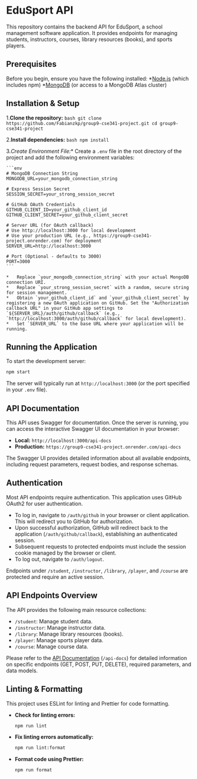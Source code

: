 # EduSport API

This repository contains the backend API for EduSport, a school management software application. It provides endpoints for managing students, instructors, courses, library resources (books), and sports players.

## Prerequisites

Before you begin, ensure you have the following installed:
*[Node.js](https://nodejs.org/) (which includes npm)
*[MongoDB](https://www.mongodb.com/try/download/community) (or access to a MongoDB Atlas cluster)

## Installation & Setup

1.**Clone the repository:**
    ```bash
    git clone https://github.com/Fabianzkp/group9-cse341-project.git
    cd group9-cse341-project
    ```

2.**Install dependencies:**
    ```bash
    npm install
    ```

3.*Create Environment File:**
    Create a `.env` file in the root directory of the project and add the following environment variables:

    ```env
    # MongoDB Connection String
    MONGODB_URL=your_mongodb_connection_string

    # Express Session Secret
    SESSION_SECRET=your_strong_session_secret

    # GitHub OAuth Credentials
    GITHUB_CLIENT_ID=your_github_client_id
    GITHUB_CLIENT_SECRET=your_github_client_secret

    # Server URL (for OAuth callback)
    # Use http://localhost:3000 for local development
    # Use your production URL (e.g., https://group9-cse341-project.onrender.com) for deployment
    SERVER_URL=http://localhost:3000

    # Port (Optional - defaults to 3000)
    PORT=3000
    ```

    *   Replace `your_mongodb_connection_string` with your actual MongoDB connection URI.
    *   Replace `your_strong_session_secret` with a random, secure string for session management.
    *   Obtain `your_github_client_id` and `your_github_client_secret` by registering a new OAuth application on GitHub. Set the "Authorization callback URL" in your GitHub app settings to `${SERVER_URL}/auth/github/callback` (e.g., `http://localhost:3000/auth/github/callback` for local development).
    *   Set `SERVER_URL` to the base URL where your application will be running.

## Running the Application

To start the development server:

```bash
npm start
```

The server will typically run at `http://localhost:3000` (or the port specified in your `.env` file).

## API Documentation

This API uses Swagger for documentation. Once the server is running, you can access the interactive Swagger UI documentation in your browser:

* **Local:** `http://localhost:3000/api-docs`
* **Production:** `https://group9-cse341-project.onrender.com/api-docs`

The Swagger UI provides detailed information about all available endpoints, including request parameters, request bodies, and response schemas.

## Authentication

Most API endpoints require authentication. This application uses GitHub OAuth2 for user authentication.

* To log in, navigate to `/auth/github` in your browser or client application. This will redirect you to GitHub for authorization.
* Upon successful authorization, GitHub will redirect back to the application (`/auth/github/callback`), establishing an authenticated session.
* Subsequent requests to protected endpoints must include the session cookie managed by the browser or client.
* To log out, navigate to `/auth/logout`.

Endpoints under `/student`, `/instructor`, `/library`, `/player`, and `/course` are protected and require an active session.

## API Endpoints Overview

The API provides the following main resource collections:

* `/student`: Manage student data.
* `/instructor`: Manage instructor data.
* `/library`: Manage library resources (books).
* `/player`: Manage sports player data.
* `/course`: Manage course data.

Please refer to the [API Documentation](#api-documentation) (`/api-docs`) for detailed information on specific endpoints (GET, POST, PUT, DELETE), required parameters, and data models.

## Linting & Formatting

This project uses ESLint for linting and Prettier for code formatting.

* **Check for linting errors:**
    ```bash
    npm run lint
    ```
*   **Fix linting errors automatically:**
    ```bash
    npm run lint:format
    ```
*   **Format code using Prettier:**
    ```bash
    npm run format
    ```